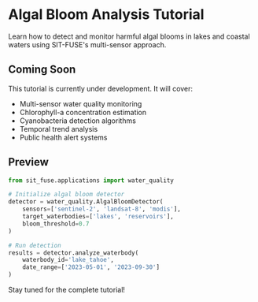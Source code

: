 # Algal Bloom Analysis Tutorial

Learn how to detect and monitor harmful algal blooms in lakes and coastal waters using SIT-FUSE's multi-sensor approach.

## Coming Soon

This tutorial is currently under development. It will cover:

- Multi-sensor water quality monitoring
- Chlorophyll-a concentration estimation
- Cyanobacteria detection algorithms
- Temporal trend analysis
- Public health alert systems

## Preview

```python
from sit_fuse.applications import water_quality

# Initialize algal bloom detector
detector = water_quality.AlgalBloomDetector(
    sensors=['sentinel-2', 'landsat-8', 'modis'],
    target_waterbodies=['lakes', 'reservoirs'],
    bloom_threshold=0.7
)

# Run detection
results = detector.analyze_waterbody(
    waterbody_id='lake_tahoe',
    date_range=['2023-05-01', '2023-09-30']
)
```

Stay tuned for the complete tutorial!